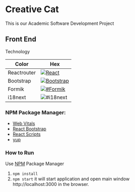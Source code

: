 
# Creative Cat

This is our Academic Software Development Project

## Front End


Technology

| Color             | Hex                                                                |
| ----------------- | ------------------------------------------------------------------ |
| Reactrouter | [![React](https://img.shields.io/badge/react-%2320232a.svg?style=for-the-badge&logo=react&logoColor=%2361DAFB)](https://reactrouter.com/en/main/start/tutorial) |
| Bootstrap  | [![Bootstrap](https://img.shields.io/badge/bootstrap-%238511FA.svg?style=for-the-badge&logo=bootstrap&logoColor=white)](https://getbootstrap.com/docs/5.3/getting-started/download/) |
| Formik | [![#Formik](https://img.shields.io/badge/Formik-2563EB.svg?style=for-the-badge&logo=Formik&logoColor=white)](https://formik.org/docs/overview) |
| i18next | ![#i18next](https://img.shields.io/badge/i18next-26A69A.svg?style=for-the-badge&logo=i18next&logoColor=white) |


### NPM Package Manager:

* [Web Vitals](https://www.npmjs.com/package/web-vitals)
* [React Bootstrap](https://www.npmjs.com/package/react-bootstrap)
* [React Scripts](https://www.npmjs.com/package/react-scripts)
* [yup](https://www.npmjs.com/package/yup)

### How to Run

Use [NPM](https://nodejs.org/en/download/prebuilt-installer) Package Manager
1. ```npm install```
2. ```npm start```
 it will start application and open main window http://localhost:3000 in the browser.

